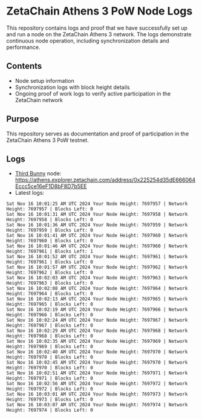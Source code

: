 # ZetaChain Athens 3 PoW Node Logs
This repository contains logs and proof that we have successfully set up and run a node on the ZetaChain Athens 3 network. The logs demonstrate continuous node operation, including synchronization details and performance.

## Contents
- Node setup information
- Synchronization logs with block height details
- Ongoing proof of work logs to verify active participation in the ZetaChain network

## Purpose
This repository serves as documentation and proof of participation in the ZetaChain Athens 3 PoW testnet.

## Logs

- [Third Bunny](https://thirdbunny.xyz/) node: https://athens.explorer.zetachain.com/address/0x225254d35dE666064Eccc5ce16eF1D8bF8D7b5EE
- Latest logs:
```
Sat Nov 16 10:01:25 AM UTC 2024 Your Node Height: 7697957 | Network Height: 7697957 | Blocks Left: 0
Sat Nov 16 10:01:31 AM UTC 2024 Your Node Height: 7697958 | Network Height: 7697958 | Blocks Left: 0
Sat Nov 16 10:01:36 AM UTC 2024 Your Node Height: 7697959 | Network Height: 7697959 | Blocks Left: 0
Sat Nov 16 10:01:41 AM UTC 2024 Your Node Height: 7697960 | Network Height: 7697960 | Blocks Left: 0
Sat Nov 16 10:01:46 AM UTC 2024 Your Node Height: 7697960 | Network Height: 7697961 | Blocks Left: 1
Sat Nov 16 10:01:52 AM UTC 2024 Your Node Height: 7697961 | Network Height: 7697961 | Blocks Left: 0
Sat Nov 16 10:01:57 AM UTC 2024 Your Node Height: 7697962 | Network Height: 7697962 | Blocks Left: 0
Sat Nov 16 10:02:03 AM UTC 2024 Your Node Height: 7697963 | Network Height: 7697963 | Blocks Left: 0
Sat Nov 16 10:02:08 AM UTC 2024 Your Node Height: 7697964 | Network Height: 7697964 | Blocks Left: 0
Sat Nov 16 10:02:13 AM UTC 2024 Your Node Height: 7697965 | Network Height: 7697965 | Blocks Left: 0
Sat Nov 16 10:02:19 AM UTC 2024 Your Node Height: 7697966 | Network Height: 7697966 | Blocks Left: 0
Sat Nov 16 10:02:24 AM UTC 2024 Your Node Height: 7697967 | Network Height: 7697967 | Blocks Left: 0
Sat Nov 16 10:02:29 AM UTC 2024 Your Node Height: 7697968 | Network Height: 7697968 | Blocks Left: 0
Sat Nov 16 10:02:35 AM UTC 2024 Your Node Height: 7697969 | Network Height: 7697969 | Blocks Left: 0
Sat Nov 16 10:02:40 AM UTC 2024 Your Node Height: 7697970 | Network Height: 7697970 | Blocks Left: 0
Sat Nov 16 10:02:45 AM UTC 2024 Your Node Height: 7697970 | Network Height: 7697970 | Blocks Left: 0
Sat Nov 16 10:02:51 AM UTC 2024 Your Node Height: 7697971 | Network Height: 7697971 | Blocks Left: 0
Sat Nov 16 10:02:56 AM UTC 2024 Your Node Height: 7697972 | Network Height: 7697972 | Blocks Left: 0
Sat Nov 16 10:03:01 AM UTC 2024 Your Node Height: 7697973 | Network Height: 7697973 | Blocks Left: 0
Sat Nov 16 10:03:07 AM UTC 2024 Your Node Height: 7697974 | Network Height: 7697974 | Blocks Left: 0
```
